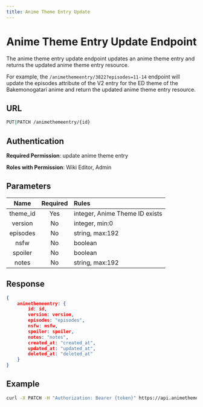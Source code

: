 ```yaml
---
title: Anime Theme Entry Update
---
```


# Anime Theme Entry Update Endpoint

The anime theme entry update endpoint updates an anime theme entry and returns the updated anime theme entry resource.

For example, the `/animethemeentry/3822?episodes=11-14` endpoint will update the episodes attribute of the V2 entry for the ED theme of the Bakemonogatari anime and return the updated anime theme entry resource.

## URL

```sh
PUT|PATCH /animethemeentry/{id}
```

## Authentication

**Required Permission**: update anime theme entry

**Roles with Permission**: Wiki Editor, Admin

## Parameters

| Name     | Required | Rules                          |
| :------: | :------: | :----------------------------- |
| theme_id | Yes      | integer, Anime Theme ID exists |
| version  | No       | integer, min:0                 |
| episodes | No       | string, max:192                |
| nsfw     | No       | boolean                        |
| spoiler  | No       | boolean                        |
| notes    | No       | string, max:192                |

## Response

```json
{
    animethemeentry: {
        id: id,
        version: version,
        episodes: "episodes",
        nsfw: nsfw,
        spoiler: spoiler,
        notes: "notes",
        created_at: "created_at",
        updated_at: "updated_at",
        deleted_at: "deleted_at"
    }
}
```

## Example

```bash
curl -X PATCH -H "Authorization: Bearer {token}" https://api.animethemes.moe/animethemeentry/3822
```
